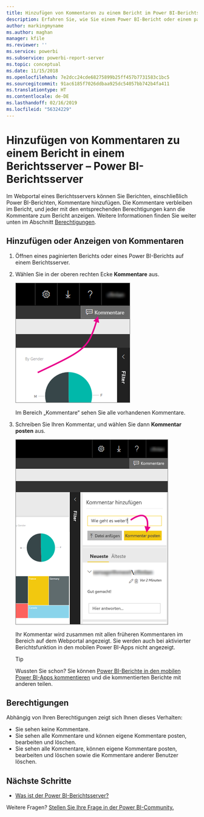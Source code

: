 ```yaml
---
title: Hinzufügen von Kommentaren zu einem Bericht im Power BI-Berichtsserver
description: Erfahren Sie, wie Sie einem Power BI-Bericht oder einem paginierten Bericht auf einem Power BI-Berichtsserver oder einem SQL Server Reporting Services-Berichtsserver Kommentare hinzufügen können.
author: markingmyname
ms.author: maghan
manager: kfile
ms.reviewer: ''
ms.service: powerbi
ms.subservice: powerbi-report-server
ms.topic: conceptual
ms.date: 11/15/2018
ms.openlocfilehash: 7e2dcc24cde68275899b25ff457b7731583c1bc5
ms.sourcegitcommit: 91ac6185f7026ddbaa925dc54057bb742b4fa411
ms.translationtype: HT
ms.contentlocale: de-DE
ms.lasthandoff: 02/16/2019
ms.locfileid: "56324229"
---
```

# <a name="add-comments-to-a-report-in-a-report-server---power-bi-report-server"></a>Hinzufügen von Kommentaren zu einem Bericht in einem Berichtsserver – Power BI-Berichtsserver

Im Webportal eines Berichtsservers können Sie Berichten, einschließlich Power BI-Berichten, Kommentare hinzufügen. Die Kommentare verbleiben im Bericht, und jeder mit den entsprechenden Berechtigungen kann die Kommentare zum Bericht anzeigen. Weitere Informationen finden Sie weiter unten im Abschnitt [Berechtigungen](#permissions).

## <a name="add-or-view-comments"></a>Hinzufügen oder Anzeigen von Kommentaren

1. Öffnen eines paginierten Berichts oder eines Power BI-Berichts auf einem Berichtsserver.
2. Wählen Sie in der oberen rechten Ecke **Kommentare** aus.

    ![„Kommentare“ auswählen](media/add-comments/report-server-web-portal-comments-button.png)

    Im Bereich „Kommentare“ sehen Sie alle vorhandenen Kommentare.
3. Schreiben Sie Ihren Kommentar, und wählen Sie dann **Kommentar posten** aus.

    ![Kommentar posten](media/add-comments/report-server-web-portal-comments-pane.png)

    Ihr Kommentar wird zusammen mit allen früheren Kommentaren im Bereich auf dem Webportal angezeigt. Sie werden auch bei aktivierter Berichtsfunktion in den mobilen Power BI-Apps nicht angezeigt.

   > [!TIP]
   > Wussten Sie schon? Sie können [Power BI-Berichte in den mobilen Power BI-Apps kommentieren](../consumer/mobile/mobile-annotate-and-share-a-tile-from-the-mobile-apps.md) und die kommentierten Berichte mit anderen teilen.

## <a name="permissions"></a>Berechtigungen

Abhängig von Ihren Berechtigungen zeigt sich Ihnen dieses Verhalten:

* Sie sehen keine Kommentare.
* Sie sehen alle Kommentare und können eigene Kommentare posten, bearbeiten und löschen.
* Sie sehen alle Kommentare, können eigene Kommentare posten, bearbeiten und löschen sowie die Kommentare anderer Benutzer löschen.

## <a name="next-steps"></a>Nächste Schritte
* [Was ist der Power BI-Berichtsserver?](get-started.md)  

Weitere Fragen? [Stellen Sie Ihre Frage in der Power BI-Community.](https://community.powerbi.com/)

